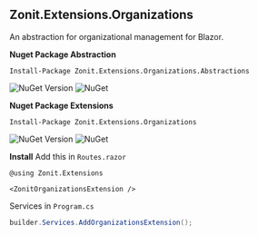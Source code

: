 ## Zonit.Extensions.Organizations

An abstraction for organizational management for Blazor.

**Nuget Package Abstraction**
```
Install-Package Zonit.Extensions.Organizations.Abstractions 
```
![NuGet Version](https://img.shields.io/nuget/v/Zonit.Extensions.Organizations.Abstractions.svg)
![NuGet](https://img.shields.io/nuget/dt/Zonit.Extensions.Organizations.Abstractions.svg)


**Nuget Package Extensions**
```
Install-Package Zonit.Extensions.Organizations
```
![NuGet Version](https://img.shields.io/nuget/v/Zonit.Extensions.Organizations.svg)
![NuGet](https://img.shields.io/nuget/dt/Zonit.Extensions.Organizations.svg)

**Install**
Add this in ``Routes.razor``
```razor
@using Zonit.Extensions

<ZonitOrganizationsExtension />
```

Services in ``Program.cs``
```cs
builder.Services.AddOrganizationsExtension();
```